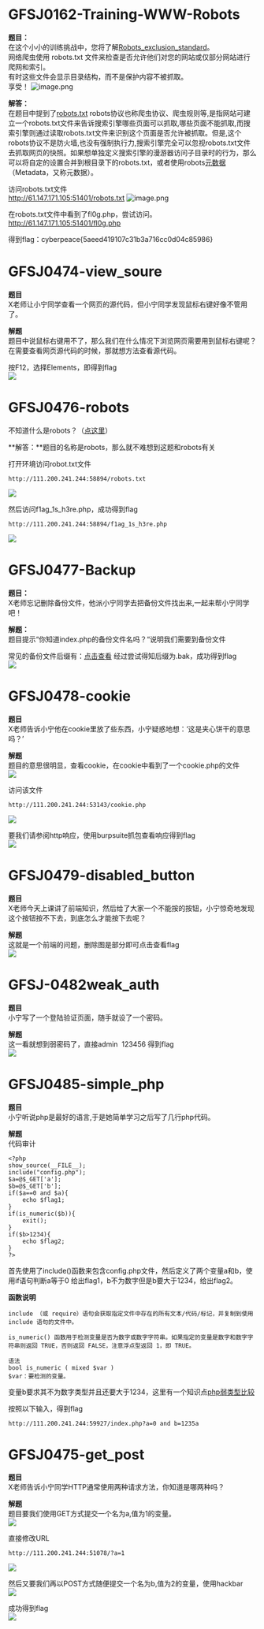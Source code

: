 
# GFSJ0162-Training-WWW-Robots
**题目：**<br />在这个小小的训练挑战中，您将了解[Robots_exclusion_standard](http://en.wikipedia.org/wiki/Robots_exclusion_standard)。<br />网络爬虫使用 robots.txt 文件来检查是否允许他们对您的网站或仅部分网站进行爬网和索引。<br />有时这些文件会显示目录结构，而不是保护内容不被抓取。<br />享受！
![image.png](_img/assets/1657530295867-69f6eea5-330a-4094-8f99-3bfee819b6a7.png)

**解答：**<br />在题目中提到了[robots.txt](https://baike.baidu.com/item/robots%E5%8D%8F%E8%AE%AE/2483797?fromtitle=robots.txt&fromid=9518761&fr=aladdin)
robots协议也称爬虫协议、爬虫规则等,是指网站可建立一个robots.txt文件来告诉搜索引擎哪些页面可以抓取,哪些页面不能抓取,而搜索引擎则通过读取robots.txt文件来识别这个页面是否允许被抓取。但是,这个robots协议不是防火墙,也没有强制执行力,搜索引擎完全可以忽视robots.txt文件去抓取网页的快照。如果想单独定义搜索引擎的漫游器访问子目录时的行为，那么可以将自定的设置合并到根目录下的robots.txt，或者使用robots[元数据](https://baike.baidu.com/item/%E5%85%83%E6%95%B0%E6%8D%AE)（Metadata，又称元数据）。

访问robots.txt文件<br />http://61.147.171.105:51401/robots.txt
![image.png](_img/assets/1657530312306-db8cd6cb-3d49-4aeb-a831-135d443bcbab.png)

在robots.txt文件中看到了fl0g.php，尝试访问。<br />http://61.147.171.105:51401/fl0g.php

得到flag：cyberpeace{5aeed419107c31b3a716cc0d04c85986}


# GFSJ0474-view_soure
**题目**<br />X老师让小宁同学查看一个网页的源代码，但小宁同学发现鼠标右键好像不管用了。

**解题**<br />题目中说鼠标右键用不了，那么我们在什么情况下浏览网页需要用到鼠标右键呢？在需要查看网页源代码的时候，那就想方法查看源代码。

按F12，选择Elements，即得到flag<br />![](https://img-blog.csdnimg.cn/aed046a01f91491191be29eb8b87a044.png?x-oss-process=image/watermark,type_ZHJvaWRzYW5zZmFsbGJhY2s,shadow_50,text_Q1NETiBA5bCP6bO05ZCM5a24,size_15,color_FFFFFF,t_70,g_se,x_16#crop=0&crop=0&crop=1&crop=1&id=NPSRo&originHeight=227&originWidth=451&originalType=binary&ratio=1&rotation=0&showTitle=false&status=done&style=none&title=)

# GFSJ0476-robots
不知道什么是robots？（[点这里](https://www.seobti.com/690.html)）

**解答：**题目的名称是robots，那么就不难想到这题和robots有关

打开环境访问robot.txt文件
```
http://111.200.241.244:58894/robots.txt
```

![](https://img-blog.csdnimg.cn/ded206cf60dd40f8bb8b1e13bdf14c11.png#crop=0&crop=0&crop=1&crop=1&id=Vader&originHeight=176&originWidth=508&originalType=binary&ratio=1&rotation=0&showTitle=false&status=done&style=none&title=)

然后访问f1ag_1s_h3re.php，成功得到flag
```
http://111.200.241.244:58894/f1ag_1s_h3re.php
```
![](https://img-blog.csdnimg.cn/b20ffcfa82604ea08e10f2484d2e3ded.png#crop=0&crop=0&crop=1&crop=1&id=Tqun0&originHeight=145&originWidth=733&originalType=binary&ratio=1&rotation=0&showTitle=false&status=done&style=none&title=)


# GFSJ0477-Backup
**题目：**<br />X老师忘记删除备份文件，他派小宁同学去把备份文件找出来,一起来帮小宁同学吧！

**解题：**<br />题目提示“你知道index.php的备份文件名吗？“说明我们需要到备份文件

常见的备份文件后缀有：[点击查看](https://blog.csdn.net/bolibei0/article/details/2882921)
经过尝试得知后缀为.bak，成功得到flag<br />![](https://img-blog.csdnimg.cn/bddef10b83904a66bf791c04e1992eca.png?x-oss-process=image/watermark,type_ZHJvaWRzYW5zZmFsbGJhY2s,shadow_50,text_Q1NETiBA5bCP6bO05ZCM5a24,size_20,color_FFFFFF,t_70,g_se,x_16#crop=0&crop=0&crop=1&crop=1&id=AoKUS&originHeight=564&originWidth=873&originalType=binary&ratio=1&rotation=0&showTitle=false&status=done&style=none&title=)


# GFSJ0478-cookie
**题目**<br />X老师告诉小宁他在cookie里放了些东西，小宁疑惑地想：‘这是夹心饼干的意思吗？’

**解题**<br />题目的意思很明显，查看cookie，在cookie中看到了一个cookie.php的文件<br />![](https://img-blog.csdnimg.cn/01f6cd48d2b84b67842400fad7c652f2.png#crop=0&crop=0&crop=1&crop=1&id=MBDeA&originHeight=191&originWidth=926&originalType=binary&ratio=1&rotation=0&showTitle=false&status=done&style=none&title=)

访问该文件
```
http://111.200.241.244:53143/cookie.php
```
![](https://img-blog.csdnimg.cn/29b2f09f485f4b1785ee001e82efa85b.png?x-oss-process=image/watermark,type_ZHJvaWRzYW5zZmFsbGJhY2s,shadow_50,text_Q1NETiBA5bCP6bO05ZCM5a24,size_20,color_FFFFFF,t_70,g_se,x_16#crop=0&crop=0&crop=1&crop=1&id=uymee&originHeight=227&originWidth=638&originalType=binary&ratio=1&rotation=0&showTitle=false&status=done&style=none&title=)

要我们请参阅http响应，使用burpsuite抓包查看响应得到flag<br />![](https://img-blog.csdnimg.cn/d6d05679703240fcbc9ea1285e442d33.png?x-oss-process=image/watermark,type_ZHJvaWRzYW5zZmFsbGJhY2s,shadow_50,text_Q1NETiBA5bCP6bO05ZCM5a24,size_20,color_FFFFFF,t_70,g_se,x_16#crop=0&crop=0&crop=1&crop=1&id=Me2Kx&originHeight=295&originWidth=1196&originalType=binary&ratio=1&rotation=0&showTitle=false&status=done&style=none&title=)


# GFSJ0479-disabled_button
**题目**<br />X老师今天上课讲了前端知识，然后给了大家一个不能按的按钮，小宁惊奇地发现这个按钮按不下去，到底怎么才能按下去呢？

**解题**<br />这就是一个前端的问题，删除图是部分即可点击查看flag<br />![](https://img-blog.csdnimg.cn/0ae37266460f483a9f8a3bebe5e889ad.png?x-oss-process=image/watermark,type_ZHJvaWRzYW5zZmFsbGJhY2s,shadow_50,text_Q1NETiBA5bCP6bO05ZCM5a24,size_20,color_FFFFFF,t_70,g_se,x_16#crop=0&crop=0&crop=1&crop=1&id=bL14q&originHeight=431&originWidth=709&originalType=binary&ratio=1&rotation=0&showTitle=false&status=done&style=none&title=)


# GFSJ-0482weak_auth
**题目**<br />小宁写了一个登陆验证页面，随手就设了一个密码。

**解题**<br />这一看就想到弱密码了，直接admin  123456 得到flag<br />![](https://img-blog.csdnimg.cn/e06622b62b8b4854ae86531c49e7a660.png#crop=0&crop=0&crop=1&crop=1&id=VKJLz&originHeight=178&originWidth=654&originalType=binary&ratio=1&rotation=0&showTitle=false&status=done&style=none&title=)


# GFSJ0485-simple_php
**题目**<br />小宁听说php是最好的语言,于是她简单学习之后写了几行php代码。

**解题**<br />代码审计
```
<?php
show_source(__FILE__);
include("config.php");
$a=@$_GET['a'];
$b=@$_GET['b'];
if($a==0 and $a){
    echo $flag1;
}
if(is_numeric($b)){
    exit();
}
if($b>1234){
    echo $flag2;
}
?>
```

首先使用了include()函数来包含config.php文件，然后定义了两个变量a和b，使用if语句判断a等于0 给出flag1，b不为数字但是b要大于1234，给出flag2。

**函数说明**
```
include （或 require）语句会获取指定文件中存在的所有文本/代码/标记，并复制到使用 include 语句的文件中。
```

```
is_numeric() 函数用于检测变量是否为数字或数字字符串。如果指定的变量是数字和数字字符串则返回 TRUE，否则返回 FALSE，注意浮点型返回 1，即 TRUE。

语法
bool is_numeric ( mixed $var )
$var：要检测的变量。
```

变量b要求其不为数字类型并且还要大于1234，这里有一个知识点[php弱类型比较](https://blog.csdn.net/zz_Caleb/article/details/88068150)

按照以下输入，得到flag
```
http://111.200.241.244:59927/index.php?a=0 and b=1235a
```


# GFSJ0475-get_post
**题目**<br />X老师告诉小宁同学HTTP通常使用两种请求方法，你知道是哪两种吗？

**解题**<br />题目要我们使用GET方式提交一个名为a,值为1的变量。<br />![](https://img-blog.csdnimg.cn/cf17babbcfff4875b0bacc1c206de642.png#crop=0&crop=0&crop=1&crop=1&id=MiUB1&originHeight=86&originWidth=845&originalType=binary&ratio=1&rotation=0&showTitle=false&status=done&style=none&title=)

直接修改URL
```
http://111.200.241.244:51078/?a=1
```

![](https://img-blog.csdnimg.cn/2ffcf611e0df4546a7311efbf40f31af.png#crop=0&crop=0&crop=1&crop=1&id=ssxfe&originHeight=124&originWidth=847&originalType=binary&ratio=1&rotation=0&showTitle=false&status=done&style=none&title=)

然后又要我们再以POST方式随便提交一个名为b,值为2的变量，使用hackbar<br />![](https://img-blog.csdnimg.cn/b377ff2ae3fb42f0ae9cb8c1a74a044d.png?x-oss-process=image/watermark,type_ZHJvaWRzYW5zZmFsbGJhY2s,shadow_50,text_Q1NETiBA5bCP6bO05ZCM5a24,size_20,color_FFFFFF,t_70,g_se,x_16#crop=0&crop=0&crop=1&crop=1&id=vi1Uq&originHeight=228&originWidth=668&originalType=binary&ratio=1&rotation=0&showTitle=false&status=done&style=none&title=)

成功得到flag<br />![](https://img-blog.csdnimg.cn/9f97c6f88ddc49029a73acfc5a9478a3.png#crop=0&crop=0&crop=1&crop=1&id=DGOjo&originHeight=182&originWidth=822&originalType=binary&ratio=1&rotation=0&showTitle=false&status=done&style=none&title=)


